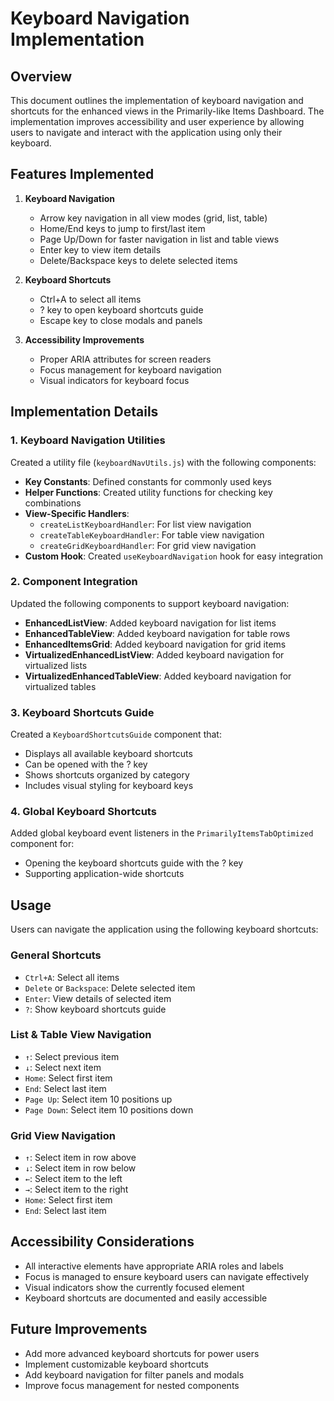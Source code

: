 # Keyboard Navigation Implementation

## Overview

This document outlines the implementation of keyboard navigation and shortcuts for the enhanced views in the Primarily-like Items Dashboard. The implementation improves accessibility and user experience by allowing users to navigate and interact with the application using only their keyboard.

## Features Implemented

1. **Keyboard Navigation**

   - Arrow key navigation in all view modes (grid, list, table)
   - Home/End keys to jump to first/last item
   - Page Up/Down for faster navigation in list and table views
   - Enter key to view item details
   - Delete/Backspace keys to delete selected items

2. **Keyboard Shortcuts**

   - Ctrl+A to select all items
   - ? key to open keyboard shortcuts guide
   - Escape key to close modals and panels

3. **Accessibility Improvements**
   - Proper ARIA attributes for screen readers
   - Focus management for keyboard navigation
   - Visual indicators for keyboard focus

## Implementation Details

### 1. Keyboard Navigation Utilities

Created a utility file (`keyboardNavUtils.js`) with the following components:

- **Key Constants**: Defined constants for commonly used keys
- **Helper Functions**: Created utility functions for checking key combinations
- **View-Specific Handlers**:
  - `createListKeyboardHandler`: For list view navigation
  - `createTableKeyboardHandler`: For table view navigation
  - `createGridKeyboardHandler`: For grid view navigation
- **Custom Hook**: Created `useKeyboardNavigation` hook for easy integration

### 2. Component Integration

Updated the following components to support keyboard navigation:

- **EnhancedListView**: Added keyboard navigation for list items
- **EnhancedTableView**: Added keyboard navigation for table rows
- **EnhancedItemsGrid**: Added keyboard navigation for grid items
- **VirtualizedEnhancedListView**: Added keyboard navigation for virtualized lists
- **VirtualizedEnhancedTableView**: Added keyboard navigation for virtualized tables

### 3. Keyboard Shortcuts Guide

Created a `KeyboardShortcutsGuide` component that:

- Displays all available keyboard shortcuts
- Can be opened with the ? key
- Shows shortcuts organized by category
- Includes visual styling for keyboard keys

### 4. Global Keyboard Shortcuts

Added global keyboard event listeners in the `PrimarilyItemsTabOptimized` component for:

- Opening the keyboard shortcuts guide with the ? key
- Supporting application-wide shortcuts

## Usage

Users can navigate the application using the following keyboard shortcuts:

### General Shortcuts

- `Ctrl+A`: Select all items
- `Delete` or `Backspace`: Delete selected item
- `Enter`: View details of selected item
- `?`: Show keyboard shortcuts guide

### List & Table View Navigation

- `↑`: Select previous item
- `↓`: Select next item
- `Home`: Select first item
- `End`: Select last item
- `Page Up`: Select item 10 positions up
- `Page Down`: Select item 10 positions down

### Grid View Navigation

- `↑`: Select item in row above
- `↓`: Select item in row below
- `←`: Select item to the left
- `→`: Select item to the right
- `Home`: Select first item
- `End`: Select last item

## Accessibility Considerations

- All interactive elements have appropriate ARIA roles and labels
- Focus is managed to ensure keyboard users can navigate effectively
- Visual indicators show the currently focused element
- Keyboard shortcuts are documented and easily accessible

## Future Improvements

- Add more advanced keyboard shortcuts for power users
- Implement customizable keyboard shortcuts
- Add keyboard navigation for filter panels and modals
- Improve focus management for nested components
